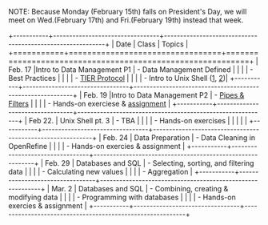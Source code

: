 NOTE: Because Monday (February 15th) falls on President's Day, we will meet on Wed.(February 17th) and Fri.(February 19th) instead that week. 

    
+-----------+---------------------------------+-----------------------------------------------------------+
| Date      | Class                           | Topics                                                    |
+===========+=================================+===========================================================+
| Feb. 17   |Intro to Data Management P1      | - Data Management Defined                                 | 
|           |                                 | - Best Practices                                          |
|           |                                 | - [TIER Protocol](https://goo.gl/M3HeT7)                  |
|           |                                 | - Intro to Unix Shell ([1](http://goo.gl/cwNBsD), [2](http://goo.gl/FxkPrb))|
+-----------+---------------------------------+-----------------------------------------------------------+
| Feb. 19   |Intro to Data Management P2      | - [Pipes & Filters](http://goo.gl/1d1owz)                  |
|           |                                 | - Hands-on exerciese & [assignment](dm101-assignment1-gps.html)  |
+-----------+---------------------------------+-----------------------------------------------------------+
| Feb 22.   | Unix Shell pt. 3                | - TBA                                                     |
|           |                                 | - Hands-on exercises                                      |
|           |                                 |                                                           | 
+-----------+---------------------------------+-----------------------------------------------------------+
| Feb. 24   | Data Preparation                | - Data Cleaning in OpenRefine                             |
|           |                                 | - Hands-on exercies & assignment                          | 
+-----------+---------------------------------+-----------------------------------------------------------+
| Feb. 29   | Databases and SQL               | - Selecting, sorting, and filtering data                  |
|           |                                 | - Calculating new values                                  |
|           |                                 | - Aggregation                                             |
+-----------+---------------------------------+-----------------------------------------------------------+
| Mar. 2    | Databases and SQL               | - Combining, creating & modifying data                    |
|           |                                 | - Programming with databases                              |
|           |                                 | - Hands-on exercies & assignment                          |
+-----------+---------------------------------+-----------------------------------------------------------+